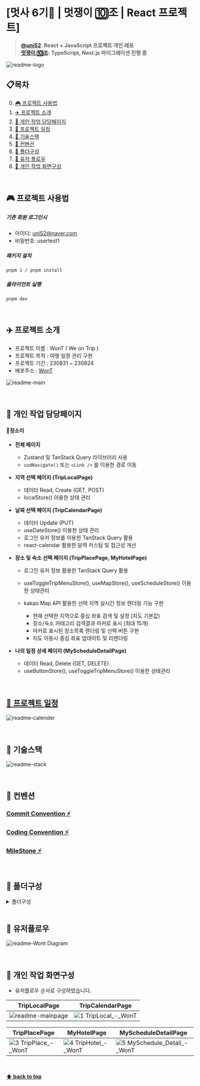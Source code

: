 # [멋사 6기🦁 | 멋쟁이 🔟조 | React 프로젝트]

> **[@uniS2](https://github.com/uniS2): React + JavaScript 프로젝트 개인 레포** <br/>
> **[멋쟁이 🔟조](https://github.com/FRONTENDSCHOOL6/WonT): TypeScript, Next.js 마이그레이션 진행 중**

![readme-logo](https://github.com/FRONTENDSCHOOL6/react-project-10/assets/125878245/dcc77ab4-96b6-4329-92bb-fcc80a3e079d)

## 📋목차

0. [🎮 프로젝트 사용법](#-프로젝트-사용법)
1. [✈️ 프로젝트 소개](#-프로젝트-소개)
2. [📖 개인 작업 담당페이지](#-개인-작업-담당페이지)
3. [📅 프로젝트 일정](#-프로젝트-일정)
4. [📝 기술스택](#-기술스택)
5. [🔪 컨벤션](#-컨벤션)
6. [📂 폴더구성](#-폴더구성)
7. [🌈 유저 플로우](#-유저플로우)
8. [🎥 개인 작업 화면구성](#-개인-작업-화면구성)

<br/>

## 🎮 프로젝트 사용법

##### 기존 회원 로그인시
- 아이디: uniS2@naver.com
- 비밀번호: usertest1

##### 패키지 설치

```
pnpm i / pnpm install
```

##### 클라이언트 실행

```
pnpm dev
```

<br/>

## ✈️ 프로젝트 소개

- 프로젝트 이름 : WonT ( We on Trip )
- 프로젝트 목적 : 여행 일정 관리 구현
- 프로젝트 기간 : 230831 ~ 230924
- 배포주소 : [WonT](https://weontrips.vercel.app/)

![readme-main](https://github.com/FRONTENDSCHOOL6/react-project-10/assets/125878245/907787e3-e95f-4794-b278-e18bb3be214e)

<br/>

## 📖 개인 작업 담당페이지

#### 📌정소이

- **전체 페이지**

  - Zustand 및 TanStack Query 라이브러리 사용
  - `usdNavigate()` 또는 `<Link />` 를 이용한 경로 이동

- **지역 선택 페이지 (TripLocalPage)**

  - 데이터 Read, Create (GET, POST)
  - localStore() 이용한 상태 관리

- **날짜 선택 페이지 (TripCalendarPage)**

  - 데이터 Update (PUT)
  - useDateStore() 이용한 상태 관리
  - 로그인 유저 정보를 이용한 TanStack Query 활용
  - react-calendar 활용한 달력 커스텀 및 접근성 개선

- **장소 및 숙소 선택 페이지 (TripPlacePage, MyHotelPage)**

  - 로그인 유저 정보 활용한 TanStack Query 활용
  - useToggleTripMenuStore(), useMapStore(), useScheduleStore() 이용한 상태관리
    
  - kakao Map API 활용한 선택 지역 실시간 정보 렌더링 기능 구현
    - 현재 선택한 지역으로 중심 좌표 검색 및 설정 (지도 기본값)
    - 장소/숙소 카테고리 검색결과 마커로 표시 (최대 15개)
    - 마커로 표시된 장소목록 렌더링 및 선택 버튼 구현
    - 지도 이동시 중심 좌표 업데이트 및 리렌더링

- **나의 일정 상세 페이지 (MyScheduleDetailPage)**
  
  - 데이터 Read, Delete (GET, DELETE)
  - useButtonStore(), useToggleTripMenuStore() 이용한 상태관리

<br/>

## [📅 프로젝트 일정](https://www.notion.so/10-abb34133d4cd4826b9533369f20ce9e7)

![readme-calender](https://github.com/FRONTENDSCHOOL6/react-project-10/assets/125878245/7d7ccc5f-0af9-4762-8d1d-d2dfde6c64af)

<br/>

## 📝 기술스택
![readme-stack](https://github.com/FRONTENDSCHOOL6/react-project-10/assets/125878245/f5424f3a-9727-4e74-8336-b621c44004df)

<br/>

## 🔪 컨벤션

### [Commit Convention ⚡](https://github.com/FRONTENDSCHOOL6/react-project-10/wiki/Commit-Convention-%E2%9A%A1)

### [Coding Convention ⚡](https://github.com/FRONTENDSCHOOL6/react-project-10/wiki/Coding-Convention-%E2%9A%A1)

### [MileStone ⚡](https://github.com/orgs/FRONTENDSCHOOL6/projects/29/views/1)

<br/>

## 📂 폴더구성

<details>
<summary>폴더구성</summary>
<div markdown="1">
  
```
📦src
 ┣ 📂api
 ┃ ┗ 📜pocketbase.js
 ┣ 📂components
 ┃ ┣ 📂Detail
 ┃ ┃ ┗ 📜DetailInfo.jsx
 ┃ ┣ 📂Header
 ┃ ┃ ┣ 📜BackIcon.jsx
 ┃ ┃ ┣ 📜Header.jsx
 ┃ ┃ ┣ 📜TripHeader.jsx
 ┃ ┃ ┗ 📜UserIcon.jsx
 ┃ ┣ 📂Landing
 ┃ ┃ ┣ ...
 ┃ ┣ 📂Main
 ┃ ┃ ┣ ...
 ┃ ┣ 📂MyPage
 ┃ ┃ ┣ ...
 ┃ ┣ 📂MyScheduleDetail
 ┃ ┃ ┣ 📜DayScheduleItem.jsx
 ┃ ┃ ┣ 📜ToggleTotalSchedule.jsx
 ┃ ┃ ┣ 📜TotalScheduleSummary.jsx
 ┃ ┃ ┣ 📜TotalScheduleView.jsx
 ┃ ┃ ┣ 📜TotalScheduleViewHotelDay.jsx
 ┃ ┃ ┣ 📜TotalScheduleViewImageList.jsx
 ┃ ┃ ┣ 📜TotalScheduleViewTitle.jsx
 ┃ ┃ ┗ 📜TotalScheduleViewTopic.jsx
 ┃ ┣ 📂Sign
 ┃ ┃ ┣ ...
 ┃ ┣ 📂Spinner
 ┃ ┃ ┣ 📜spinner.css
 ┃ ┃ ┗ 📜Spinner.jsx
 ┃ ┣ 📂TripCalendar
 ┃ ┃ ┗ 📜TripCalendar.jsx
 ┃ ┣ 📂TripEdit
 ┃ ┃ ┣ 📜AddPlan.jsx
 ┃ ┃ ┣ 📜ButtonMedium.jsx
 ┃ ┃ ┣ 📜PlacePlan.jsx
 ┃ ┃ ┣ 📜PlanDate.jsx
 ┃ ┃ ┣ 📜ScheduleMap.jsx
 ┃ ┃ ┣ 📜SelectHotelMap.jsx
 ┃ ┃ ┣ 📜TripPlaneIcon.jsx
 ┃ ┃ ┗ 📜TripSchedule.jsx
 ┃ ┣ 📂TripLocal
 ┃ ┃ ┣ 📜ButtonSmall.jsx
 ┃ ┃ ┣ 📜LocalImage.jsx
 ┃ ┃ ┣ 📜LocalItem.jsx
 ┃ ┃ ┗ 📜LocalName.jsx
 ┃ ┣ 📂TripSelect
 ┃ ┃ ┣ 📜AddButton.jsx
 ┃ ┃ ┣ 📜AddPlaceItem.jsx
 ┃ ┃ ┣ 📜AddPlaceItemContent.jsx
 ┃ ┃ ┣ 📜CheckIcon.jsx
 ┃ ┃ ┣ 📜HambugerButton.jsx
 ┃ ┃ ┣ 📜HambugerIcon.jsx
 ┃ ┃ ┣ 📜MapHotel.jsx
 ┃ ┃ ┣ 📜MapPlace.jsx
 ┃ ┃ ┣ 📜PlusIcon.jsx
 ┃ ┃ ┣ 📜TripHotelItem.jsx
 ┃ ┃ ┣ 📜TripPlaceImage.jsx
 ┃ ┃ ┣ 📜TripPlaceInfo.jsx
 ┃ ┃ ┣ 📜TripPlaceItem.jsx
 ┃ ┃ ┗ 📜TripPlanMenu.jsx
 ┃ ┣ 📜BookMark.jsx
 ┃ ┣ 📜ButtonLarge.jsx
 ┃ ┣ 📜CloseIcon.jsx
 ┃ ┣ 📜DefaultImage.jsx
 ┃ ┣ 📜DeleteButton.jsx
 ┃ ┣ 📜Footer.jsx
 ┃ ┣ 📜LocationIcon.jsx
 ┃ ┣ 📜Logo.jsx
 ┃ ┣ 📜Map.jsx
 ┃ ┣ 📜Modal.jsx
 ┃ ┣ 📜PageHeader.jsx
 ┃ ┣ 📜ProtectRoute..jsx
 ┃ ┣ 📜ToggleDownIcon.jsx
 ┃ ┣ 📜ToggleUpIcon.jsx
 ┃ ┣ 📜TripPlan.jsx
 ┃ ┣ 📜TripPlanEditButton.jsx
 ┃ ┗ 📜TripTitle.jsx
 ┣ 📂contexts
 ┃ ┗ 📜Auth.jsx
 ┣ 📂hooks
 ┃ ┣ 📜useFetchData.js
 ┃ ┣ 📜useFetchMySchedule.js
 ┃ ┣ 📜useRecommendsList.js
 ┃ ┣ 📜useScheduleList.js
 ┃ ┣ 📜useStorage.js
 ┃ ┗ 📜useTravlesList.js
 ┣ 📂pages
 ┃ ┣ 📂MyPage
 ┃ ┃ ┣ ...
 ┃ ┣ 📜DetailPage.jsx
 ┃ ┣ 📜LandingPage.jsx
 ┃ ┣ 📜MainPage.jsx
 ┃ ┣ 📜MyScheduleDetailPage.jsx
 ┃ ┣ 📜RootLayout.jsx
 ┃ ┣ 📜SignInPage.jsx
 ┃ ┣ 📜SignUpPage.jsx
 ┃ ┣ 📜TravelsPage.jsx
 ┃ ┣ 📜TripCalendarPage.jsx
 ┃ ┣ 📜TripEditPage.jsx
 ┃ ┣ 📜TripHotelPage.jsx
 ┃ ┣ 📜TripLocalPage.jsx
 ┃ ┗ 📜TripPlacePage.jsx
 ┣ 📂store
 ┃ ┣ 📜bookmarkStore.js
 ┃ ┣ 📜buttonStore.js
 ┃ ┣ 📜createStore.js
 ┃ ┣ 📜dateStore.js
 ┃ ┣ 📜localStore.js
 ┃ ┣ 📜mapStore.js
 ┃ ┣ 📜markerStore.js
 ┃ ┣ 📜memoStore.js
 ┃ ┣ 📜scheduleStore.js
 ┃ ┣ 📜selectRangeStore.js
 ┃ ┗ 📜toggleTripMenuStore.js
 ┣ 📂styles
 ┃ ┣ 📜calendar.css
 ┃ ┗ 📜tailwind.css
 ┣ 📂utils
 ┃ ┣ 📜createRecord.js
 ┃ ┣ 📜debounce.js
 ┃ ┣ 📜encoding.js
 ┃ ┣ 📜getDDay.js
 ┃ ┣ 📜getLocalName.js
 ┃ ┣ 📜getNode.js
 ┃ ┣ 📜getPocketHostImageURL.js
 ┃ ┣ 📜getPocketHostURL.js
 ┃ ┣ 📜getRangeDay.js
 ┃ ┣ 📜getTripDate.js
 ┃ ┣ 📜index.js
 ┃ ┣ 📜propTypes.js
 ┃ ┗ 📜updateRecord.js
 ┣ 📜App.jsx
 ┣ 📜main.jsx
 ┗ 📜routes.jsx
```
  
</div>
</details>

<br/>

## 🌈 유저플로우

![readme-Wont Diagram](https://github.com/FRONTENDSCHOOL6/react-project-10/assets/125878245/10dbbc8e-f3c0-46a4-8c71-ec53accc3609)

<br/>

## 🎥 개인 작업 화면구성

- 유저플로우 순서로 구성하였습니다.

| TripLocalPage | TripCalendarPage |                                                                                
| ----------------------------------------------------------------------------------------------------------------------------- | -------------------------------------------------------------------------------------------------------------------------------- |
| ![readme-mainpage](https://github.com/FRONTENDSCHOOL6/react-project-10/assets/125878245/570ea4fb-2118-48bf-b927-1e726058bdf4) | ![1 TripLocal_-_WonT](https://github.com/FRONTENDSCHOOL6/react-project-10/assets/125878245/e5c4b8d6-9193-4e4d-801b-0a6b9b084dbd) |

| TripPlacePage | MyHotelPage | MyScheduleDetailPage  |
| ---------------------------------------------------------------------------------------------------------------------------------------- | ---------------------------------------------------------------------------------------------------------------------- | ------------------------------------------------------------------------------------------------------------------------ |
| ![3 TripPlace_-_WonT](https://github.com/FRONTENDSCHOOL6/react-project-10/assets/125878245/4be89a77-b194-4ff8-aea9-8e331a4e86f1) | ![4 TripHotel_-_WonT](https://github.com/FRONTENDSCHOOL6/react-project-10/assets/125878245/3cc4dfa2-411c-484e-ad2f-47ec2d469369) | ![5 MySchedule_Detail_-_WonT](https://github.com/FRONTENDSCHOOL6/react-project-10/assets/125878245/64658438-a428-4261-98db-f8477a04343e) |


<br/>

**[⬆ back to top](#📋목차)**

